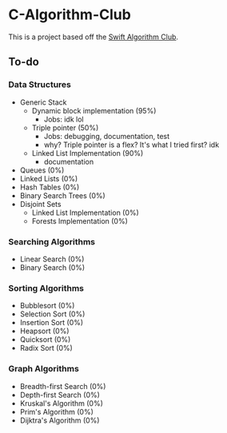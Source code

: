 # C-Algorithm-Club
This is a project based off the [Swift Algorithm Club](https://github.com/raywenderlich/swift-algorithm-club).
## To-do
### Data Structures
- Generic Stack
  - Dynamic block implementation (95%)
    - Jobs: idk lol
  - Triple pointer (50%)
    - Jobs: debugging, documentation, test
    - why? Triple pointer is a flex? It's what I tried first? idk
  - Linked List Implementation (90%)
    - documentation
- Queues (0%)
- Linked Lists (0%)
- Hash Tables (0%)
- Binary Search Trees (0%)
- Disjoint Sets
  - Linked List Implementation (0%)
  - Forests Implementation (0%)
### Searching Algorithms
- Linear Search (0%)
- Binary Search (0%)
### Sorting Algorithms
- Bubblesort (0%)
- Selection Sort (0%)
- Insertion Sort (0%)
- Heapsort (0%)
- Quicksort (0%)
- Radix Sort (0%)
### Graph Algorithms
- Breadth-first Search (0%)
- Depth-first Search (0%)
- Kruskal's Algorithm (0%)
- Prim's Algorithm (0%)
- Dijktra's Algorithm (0%)
